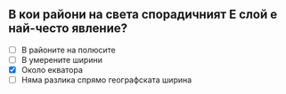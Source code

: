 ## В кои райони на света спорадичният Е слой е най-често явление?

<!-- Верният отговор е отбелязан с [X] -->

- [ ] В районите на полюсите
- [ ] В умерените ширини
- [X] Около екватора
- [ ] Няма разлика спрямо географската ширина
